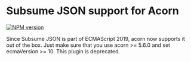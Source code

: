 # Subsume JSON support for Acorn

[![NPM version](https://img.shields.io/npm/v/acorn-json-superset.svg)](https://www.npmjs.org/package/acorn-json-superset)

Since Subsume JSON is part of ECMAScript 2019, acorn now supports it out of the box. Just make sure that you use acorn >= 5.6.0 and set ecmaVersion >= 10. This plugin is deprecated.
